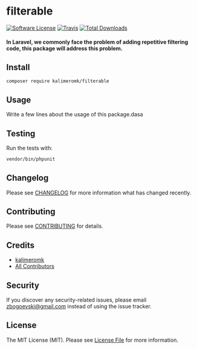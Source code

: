 # filterable

[![Software License](https://img.shields.io/badge/license-MIT-brightgreen.svg?style=flat-square)](LICENSE.md)
[![Travis](https://img.shields.io/travis/kalimeromk/filterable.svg?style=flat-square)]()
[![Total Downloads](https://img.shields.io/packagist/dt/kalimeromk/filterable.svg?style=flat-square)](https://packagist.org/packages/kalimeromk/filterable)

#### In Laravel, we commonly face the problem of adding repetitive filtering code, this package will address this problem.

## Install

`composer require kalimeromk/filterable`

## Usage

Write a few lines about the usage of this package.dasa

## Testing

Run the tests with:

``` bash
vendor/bin/phpunit
```

## Changelog
Please see [CHANGELOG](CHANGELOG.md) for more information what has changed recently.

## Contributing
Please see [CONTRIBUTING](CONTRIBUTING.md) for details.

## Credits

- [kalimeromk](https://github.com/kalimeromk)
- [All Contributors](https://github.com/kalimeromk/filterable/contributors)

## Security
If you discover any security-related issues, please email zbogoevski@gmail.com instead of using the issue tracker.

## License
The MIT License (MIT). Please see [License File](/filterable/LICENSE.md) for more information.